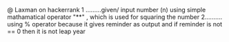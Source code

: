 @ Laxman on hackerrank
1 .........given/ input  number (n) using simple mathamatical operator "**" , which is used for squaring the number
2.......... using % operator because it gives reminder as output and if reminder is not == 0 then it is not leap year
